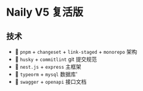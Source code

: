 # Naily V5 复活版

## 技术

- 🥣 `pnpm` + `changeset` + `link-staged` + `monorepo` 架构
- 🍕 `husky` + `commitlint` git 提交规范
- 🍪 `nest.js` + `express` 主框架
- 🧁 `typeorm` + `mysql` 数据库'
- 🍩 `swagger` + `openapi` 接口文档

